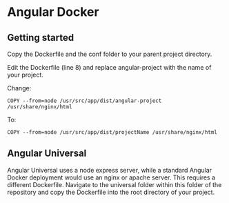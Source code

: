 # Angular Docker

## Getting started
Copy the Dockerfile and the conf folder to your parent project directory.

Edit the Dockerfile (line 8) and replace angular-project with the name of your project.

Change:

```
COPY --from=node /usr/src/app/dist/angular-project /usr/share/nginx/html
```

To:

```
COPY --from=node /usr/src/app/dist/projectName /usr/share/nginx/html
```


## Angular Universal
Angular Universal uses a node express server, while a standard Angular Docker deployment would use an nginx or apache server. This requires a different Dockerfile. Navigate to the universal folder within this folder of the repository and copy the Dockerfile into the root directory of your project.